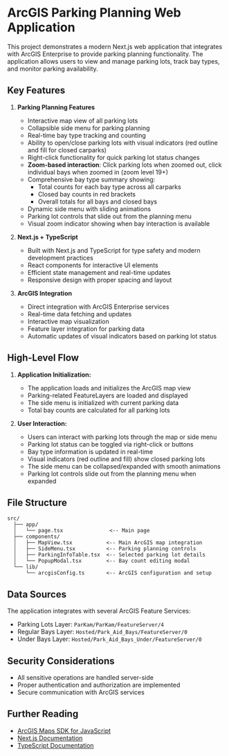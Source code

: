 # ArcGIS Parking Planning Web Application

This project demonstrates a modern Next.js web application that integrates with ArcGIS Enterprise to provide parking planning functionality. The application allows users to view and manage parking lots, track bay types, and monitor parking availability.

## Key Features

1. **Parking Planning Features**
   - Interactive map view of all parking lots
   - Collapsible side menu for parking planning
   - Real-time bay type tracking and counting
   - Ability to open/close parking lots with visual indicators (red outline and fill for closed carparks)
   - Right-click functionality for quick parking lot status changes
   - **Zoom-based interaction**: Click parking lots when zoomed out, click individual bays when zoomed in (zoom level 19+)
   - Comprehensive bay type summary showing:
     - Total counts for each bay type across all carparks
     - Closed bay counts in red brackets
     - Overall totals for all bays and closed bays
   - Dynamic side menu with sliding animations
   - Parking lot controls that slide out from the planning menu
   - Visual zoom indicator showing when bay interaction is available

2. **Next.js + TypeScript**  
   - Built with Next.js and TypeScript for type safety and modern development practices
   - React components for interactive UI elements
   - Efficient state management and real-time updates
   - Responsive design with proper spacing and layout

3. **ArcGIS Integration**
   - Direct integration with ArcGIS Enterprise services
   - Real-time data fetching and updates
   - Interactive map visualization
   - Feature layer integration for parking data
   - Automatic updates of visual indicators based on parking lot status

## High-Level Flow

1. **Application Initialization:**
   - The application loads and initializes the ArcGIS map view
   - Parking-related FeatureLayers are loaded and displayed
   - The side menu is initialized with current parking data
   - Total bay counts are calculated for all parking lots

2. **User Interaction:**
   - Users can interact with parking lots through the map or side menu
   - Parking lot status can be toggled via right-click or buttons
   - Bay type information is updated in real-time
   - Visual indicators (red outline and fill) show closed parking lots
   - The side menu can be collapsed/expanded with smooth animations
   - Parking lot controls slide out from the planning menu when expanded

## File Structure

```
src/
  ├── app/
  │   └── page.tsx               <-- Main page
  ├── components/
  │   ├── MapView.tsx           <-- Main ArcGIS map integration
  │   ├── SideMenu.tsx          <-- Parking planning controls
  │   ├── ParkingInfoTable.tsx  <-- Selected parking lot details
  │   └── PopupModal.tsx        <-- Bay count editing modal
  └── lib/
      └── arcgisConfig.ts       <-- ArcGIS configuration and setup
```

## Data Sources

The application integrates with several ArcGIS Feature Services:
- Parking Lots Layer: `ParKam/ParKam/FeatureServer/4`
- Regular Bays Layer: `Hosted/Park_Aid_Bays/FeatureServer/0`
- Under Bays Layer: `Hosted/Park_Aid_Bays_Under/FeatureServer/0`

## Security Considerations

- All sensitive operations are handled server-side
- Proper authentication and authorization are implemented
- Secure communication with ArcGIS services

## Further Reading

- [ArcGIS Maps SDK for JavaScript](https://developers.arcgis.com/javascript/latest/)
- [Next.js Documentation](https://nextjs.org/docs)
- [TypeScript Documentation](https://www.typescriptlang.org/docs/)
